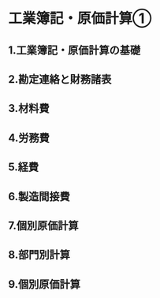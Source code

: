 # 工業簿記・原価計算①
## 1.工業簿記・原価計算の基礎
## 2.勘定連絡と財務諸表
## 3.材料費
## 4.労務費
## 5.経費
## 6.製造間接費
## 7.個別原価計算
## 8.部門別計算
## 9.個別原価計算

